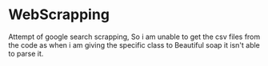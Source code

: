 # WebScrapping
Attempt of google search scrapping, 
So i am unable to get the csv files from the code as when i am giving the specific class to Beautiful soap it isn't able to parse it.
